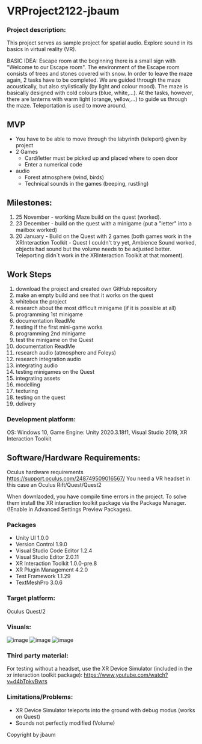 # VRProject2122-jbaum

### Project description: 
This project serves as sample project for spatial audio. 
Explore sound in its basics in virtual reality (VR).

BASIC IDEA:
Escape room at the beginning there is a small sign with "Welcome to our Escape room". The environment of the Escape room consists of trees and stones covered with snow. In order to leave the maze again, 2 tasks have to be completed. We are guided through the maze acoustically, but also stylistically (by light and colour mood). The maze is basically designed with cold colours (blue, white,...). At the tasks, however, there are lanterns with warm light (orange, yellow,...) to guide us through the maze. Teleportation is used to move around.

## MVP
- You have to be able to move through the labyrinth (teleport) given by project
- 2 Games 
    - Card/letter must be picked up and placed where to open door
    - Enter a numerical code
- audio
	- Forest atmosphere (wind, birds) 
	- Technical sounds in the games (beeping, rustling)

## Milestones:
1. 25 November - working Maze build on the quest (worked).
2. 23 December - build on the quest with a minigame (put a "letter" into a mailbox worked)
3. 20 January - Build on the Quest with 2 games (both games work in the XRInteraction Toolkit - Quest I couldn't try yet, Ambience Sound worked, objects had sound but the volume needs to be adjusted better. Teleporting didn´t work in the XRInteraction Toolkit at that moment).


## Work Steps 
1. download the project and created own GitHub repository
2. make an empty build and see that it works on the quest
3. whitebox the project
4. research about the most difficult minigame (if it is possible at all)
5. programming 1st minigame
6. documentation ReadMe
7. testing if the first mini-game works
8. programming 2nd minigame
9. test the minigame on the Quest
10. documentation ReadMe
11. research audio (atmosphere and Foleys)
12. research integration audio
13. integrating audio
15. testing minigames on the Quest 
16. integrating assets
17. modelling
18. texturing
19. testing on the quest
20. delivery

### Development platform: 
OS: Windows 10, Game Engine: Unity 2020.3.18f1, Visual Studio 2019, XR Interaction Toolkit

## Software/Hardware Requirements: 
Oculus hardware requirements https://support.oculus.com/248749509016567/
You need a VR headset in this case an Oculus Rift/Quest/Quest2

When downlaoded, you have compile time errors in the project. To solve them install the XR interaction toolkit package via the Package Manager. (!Enable in Advanced Settings Preview Packages).

### Packages

- Unity UI 1.0.0
- Version Control 1.9.0
- Visual Studio Code Editor 1.2.4
- Visual Studio Editor 2.0.11
- XR Interaction Toolkit 1.0.0-pre.8
- XR Plugin Management 4.2.0
- Test Framework 1.1.29
- TextMeshPro 3.0.6

### Target platform: 
Oculus Quest/2


### Visuals: 
![image](https://user-images.githubusercontent.com/72390133/152331592-e3a99c44-26fc-4150-ad7a-a8e575620bde.png)
![image](https://user-images.githubusercontent.com/72390133/152341168-281370b2-e00b-4464-abf2-6c1b49698ff2.png)
![image](https://user-images.githubusercontent.com/72390133/152341545-ac0b4731-0be7-4cb7-b1d2-440cb0654abb.png)





### Third party material: 
For testing without a headset, use the XR Device Simulator (included in the xr interaction toolkit package):  https://www.youtube.com/watch?v=d4bTpkvBwrs

### Limitations/Problems:
- XR Device Simulator teleports into the ground with debug modus (works on Quest)
- Sounds not perfectly modified (Volume)



Copyright by jbaum
